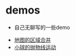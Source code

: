 # demos
- 自己无聊写的一些demo
+ [地图的区域合并](https://github.com/wuyunzhemu/demo-merge-map-areas)
+ [小球的抛物线运动](https://github.com/wuyunzhemu/demos/tree/main/parabola)
